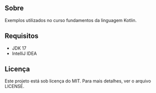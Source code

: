## Sobre
Exemplos utilizados no curso fundamentos da linguagem Kotlin.

## Requisitos
* JDK 17
* IntelliJ IDEA

## Licença
Este projeto está sob licença do MIT. Para mais detalhes, ver o arquivo LICENSE.
